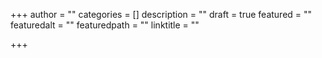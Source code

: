 +++
author = ""
categories = []
description = ""
draft = true
featured = ""
featuredalt = ""
featuredpath = ""
linktitle = ""

+++
